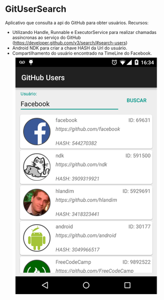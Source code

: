 # GitUserSearch
Aplicativo que consulta a api do GitHub para obter usuários.
Recursos:
- Utilizando Handle, Runnable e ExecutorService para realizar chamadas assíncronas ao serviço do GitHub (https://developer.github.com/v3/search/#search-users)
- Android NDK para criar a chave HASH da Url do usuário.
- Compartilhamento do usuário encontrado na TimeLine do Facebook.
![print](https://github.com/hlandim/GitUserSearch/blob/master/print.png)

